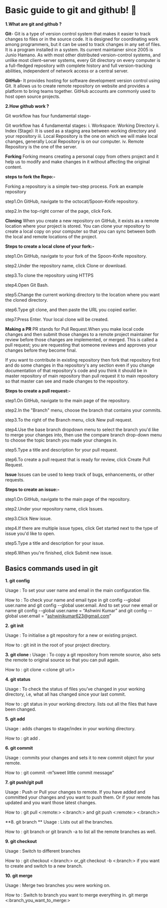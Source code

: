 # Basic guide to git and github! 📔
**1.What are git and github ?**

**Git**- Git is a type of version control system that makes it easier to track changes to files or in the source code. It is designed for coordinating work among programmers, but it can be used to track changes in any set of files. It is a program installed in a system. 
Its current maintainer since 2005 is Junio Hamano. As with most other distributed version-control systems, and unlike most client–server systems, every Git directory on every computer is a full-fledged repository with complete history and full version-tracking abilities, independent of network access or a central server.

**GitHub**- It provides hosting for software development version control using Git. It allows us to create remote repository on website and provides a platform to bring teams together.
GitHub accounts are commonly used to host open source projects.


**2.How github work ?**

Git workflow has four fundamental stage-

 Git workflow has 4 fundamental stages: 
  i.   Workspace: Working Directory 
  ii.  Index (Stage): It is used as a staging area between working directory and your repository
  iii. Local Repository is the one on which we will make local changes, generally Local Repository is on our computer.
  iv.  Remote Repository is the one of the server.


**Forking**
Forking means creating a personal copy from others project and it help us to modify and make changes in it without affecting the original content. 

**steps to fork the Repo:-**

Forking a repository is a simple two-step process. Fork an example repository

step1.On GitHub, navigate to the octocat/Spoon-Knife repository.

step2.In the top-right corner of the page, click Fork.

**Cloning**
When you create a new repository on GitHub, it exists as a remote location where your project is stored. You can clone your repository to create a local copy on your computer so that you can sync between both the local and remote locations of the project.

**Steps to create a local clone of your fork:-**

step1.On GitHub, navigate to your fork of the Spoon-Knife repository.

step2.Under the repository name, click Clone or download.

step3.To clone the repository using HTTPS

step4.Open Git Bash.

step5.Change the current working directory to the location where you want the cloned directory.

step6.Type git clone, and then paste the URL you copied earlier.

step7.Press Enter. Your local clone will be created.

**Making a PR**
PR stands for Pull Request.When you make local code changes and then submit those changes to a remote project maintainer for review before those changes are implemented, or merged.
This is called a pull request; you are requesting that someone reviews and approves your changes before they become final.


If you want to contribute in existing repository then fork that repository first and do some changes in tha repository's any section even if you change documentation of that repository's code and you think it should be in master repository of main repository than pull request it to main repository so that master can see and made changes to the repository.

**Steps to create a pull request:-**

step1.On GitHub, navigate to the main page of the repository.

step2.In the "Branch" menu, choose the branch that contains your commits.

step3.To the right of the Branch menu, click New pull request.

step4.Use the base branch dropdown menu to select the branch you'd like to merge your changes into, then use the compare branch drop-down menu to choose the topic branch you made your changes in.

step5.Type a title and description for your pull request.

step6.To create a pull request that is ready for review, click Create Pull Request.

**Issue**
Issues can be used to keep track of bugs, enhancements, or other requests.

**Steps to create an issue:-**

step1.On GitHub, navigate to the main page of the repository.

step2.Under your repository name, click Issues.

step3.Click New issue.

step4.If there are multiple issue types, click Get started next to the type of issue you'd like to open.

step5.Type a title and description for your issue.

step6.When you're finished, click Submit new issue.

## Basics commands used in git
**1. git config**

Usage : To set your user name and email in the main configuration file.

How to : To check your name and email type in git config --global user.name and git config --global user.email. And to set your new email or name git config --global user.name = “Ashwini Kumar” and git config -- global user.email = “ashwinikumar623@gmail.com”

**2. git init**

Usage : To initialise a git repository for a new or existing project.

How to : git init in the root of your project directory.

**3. git clone :**
Usage : To copy a git repository from remote source, also sets the remote to original source so that you can pull again.

How to : git clone <:clone git url:>

**4. git status**

Usage : To check the status of files you’ve changed in your working directory, i.e, what all has changed since your last commit.

How to : git status in your working directory. lists out all the files that have been changed.

**5. git add**

Usage : adds changes to stage/index in your working directory.

How to : git add .

**6. git commit**

Usage : commits your changes and sets it to new commit object for your remote.

How to : git commit -m”sweet little commit message”

**7. git push/git pull**

Usage : Push or Pull your changes to remote. If you have added and committed your changes and you want to push them. Or if your remote has updated and you want those latest changes.

How to : git pull <:remote:> <:branch:> and git push <:remote:> <:branch:>

**8. git branch **
Usage : Lists out all the branches.

How to : git branch or git branch -a to list all the remote branches as well.

**9. git checkout**

Usage : Switch to different branches

How to : git checkout <:branch:> or_git checkout -b <:branch:> if you want to create and switch to a new branch.

**10. git merge**

Usage : Merge two branches you were working on.

How to : Switch to branch you want to merge everything in. git merge <:branch_you_want_to_merge:>
